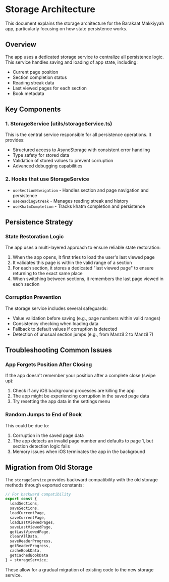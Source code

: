 # Storage Architecture

This document explains the storage architecture for the Barakaat Makkiyyah app, particularly focusing on how state persistence works.

## Overview

The app uses a dedicated storage service to centralize all persistence logic. This service handles saving and loading of app state, including:

- Current page position
- Section completion status
- Reading streak data
- Last viewed pages for each section
- Book metadata

## Key Components

### 1. StorageService (utils/storageService.ts)

This is the central service responsible for all persistence operations. It provides:

- Structured access to AsyncStorage with consistent error handling
- Type safety for stored data
- Validation of stored values to prevent corruption
- Advanced debugging capabilities

### 2. Hooks that use StorageService

- `useSectionNavigation` - Handles section and page navigation and persistence
- `useReadingStreak` - Manages reading streak and history
- `useKhatmCompletion` - Tracks khatm completion and persistence

## Persistence Strategy

### State Restoration Logic

The app uses a multi-layered approach to ensure reliable state restoration:

1. When the app opens, it first tries to load the user's last viewed page
2. It validates this page is within the valid range of a section
3. For each section, it stores a dedicated "last viewed page" to ensure returning to the exact same place
4. When switching between sections, it remembers the last page viewed in each section

### Corruption Prevention

The storage service includes several safeguards:

- Value validation before saving (e.g., page numbers within valid ranges)
- Consistency checking when loading data
- Fallback to default values if corruption is detected
- Detection of unusual section jumps (e.g., from Manzil 2 to Manzil 7)

## Troubleshooting Common Issues

### App Forgets Position After Closing

If the app doesn't remember your position after a complete close (swipe up):

1. Check if any iOS background processes are killing the app
2. The app might be experiencing corruption in the saved page data
3. Try resetting the app data in the settings menu

### Random Jumps to End of Book

This could be due to:

1. Corruption in the saved page data
2. The app detects an invalid page number and defaults to page 1, but section detection logic fails
3. Memory issues when iOS terminates the app in the background

## Migration from Old Storage

The `storageService` provides backward compatibility with the old storage methods through exported constants:

```typescript
// For backward compatibility
export const {
  loadSections,
  saveSections,
  loadCurrentPage,
  saveCurrentPage,
  loadLastViewedPages,
  saveLastViewedPage,
  getLastViewedPage,
  clearAllData,
  saveReaderProgress,
  getReaderProgress,
  cacheBookData,
  getCachedBookData
} = storageService;
```

These allow for a gradual migration of existing code to the new storage service. 